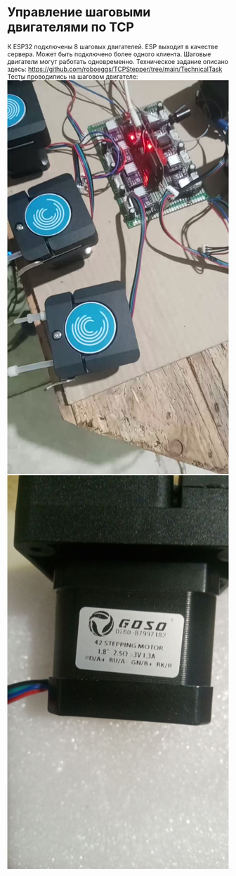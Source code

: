 # Управление шаговыми двигателями по TCP
К ESP32 подключены 8 шаговых двигателей. ESP выходит в качестве сервера. Может быть подключено более одного клиента. Шаговые двигатели могут работать одновременно.
Техническое задание описано здесь: 
https://github.com/roboeggs/TCPStepper/tree/main/TechnicalTask
Тесты проводились на шаговом двигателе:
![alt text](https://github.com/roboeggs/TCPStepper/blob/main/image/stepper.jpg)
![alt text](https://github.com/roboeggs/TCPStepper/blob/main/image/NameStepper.jpg)
